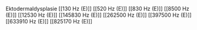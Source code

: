 Ektodermaldysplasie
[[130 Hz (E)]]
[[520 Hz (E)]]
[[830 Hz (E)]]
[[8500 Hz (E)]]
[[12530 Hz (E)]]
[[145830 Hz (E)]]
[[262500 Hz (E)]]
[[397500 Hz (E)]]
[[633910 Hz (E)]]
[[825170 Hz (E)]]
